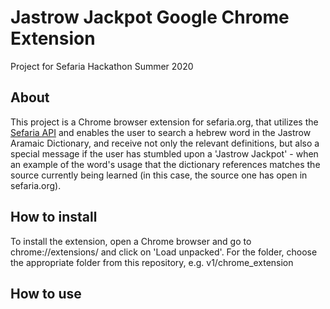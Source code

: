 # Jastrow Jackpot Google Chrome Extension
Project for Sefaria Hackathon Summer 2020

## About
This project is a Chrome browser extension for sefaria.org, that utilizes the [Sefaria API](https://github.com/Sefaria/Sefaria-Project/wiki/API-Documentation#sefaria-apis) and enables the user to search a hebrew word in the Jastrow Aramaic Dictionary, and receive not only the relevant definitions, but also a special message if the user has stumbled upon a 'Jastrow Jackpot' - when an example of the word's usage that the dictionary references matches the source currently being learned (in this case, the source one has open in sefaria.org). 

## How to install
To install the extension, open a Chrome browser and go to chrome://extensions/ and click on 'Load unpacked'. For the folder, choose the appropriate folder from this repository, e.g. v1/chrome_extension

## How to use
